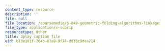 ```yaml
---
content_type: resource
description: ''
file: null
file_location: /coursemedia/6-849-geometric-folding-algorithms-linkages-origami-polyhedra-fall-2012/b13e181f764b87a99f74dd16c9daa714_wBR4Q6nFyqk.srt
file_type: application/x-subrip
resourcetype: Other
title: 3play caption file
uid: b13e181f-764b-87a9-9f74-dd16c9daa714
---
```

